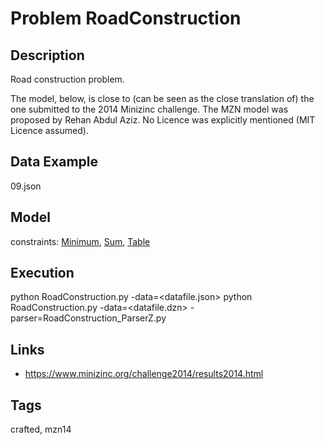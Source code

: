 # Problem RoadConstruction
## Description
Road construction problem.

The model, below, is close to (can be seen as the close translation of) the one submitted to the 2014 Minizinc challenge.
The MZN model was proposed by Rehan Abdul Aziz.
No Licence was explicitly mentioned (MIT Licence assumed).

## Data Example
  09.json

## Model
  constraints: [Minimum](http://pycsp.org/documentation/constraints/Minimum), [Sum](http://pycsp.org/documentation/constraints/Sum), [Table](http://pycsp.org/documentation/constraints/Table)

## Execution
  python RoadConstruction.py -data=<datafile.json>
  python RoadConstruction.py -data=<datafile.dzn> -parser=RoadConstruction_ParserZ.py

## Links
  - https://www.minizinc.org/challenge2014/results2014.html

## Tags
  crafted, mzn14
